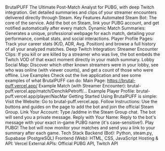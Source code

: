 BrutalPUFF
The Ultimate Post-Match Analyst for PUBG, with deep Twitch integration. Get detailed summaries and clips of your streamer encounters delivered directly through Steam.
 Key Features
Automated Steam Bot: The core of the service. Add the bot on Steam, link your PUBG account, and get notified automatically after every match.
Dynamic Match Summaries: Generates a unique, professional webpage for each match, detailing your performance, combat stats, and social interactions.
Player Profile Pages: Track your career stats (K/D, ADR, Avg. Position) and browse a full history of all your analyzed matches.
Deep Twitch Integration:
Streamer Encounter Clips: If you kill or are killed by a streamer who was live, the bot embeds the Twitch VOD of that exact moment directly in your match summary.
Lobby Social Map: Discover which other known streamers were in your lobby, see who was online (with viewer counts), and get a count of those who were offline.
 Live Examples
Check out the live application and see some examples of what BrutalPUFF can do:
Main Page: https://brutal-puff.vercel.app/
Example Match (with Streamer Encounter): brutal-puff.vercel.app/match/DenchikPetroff/...
Example Player Profile: brutal-puff.vercel.app/player/NacMar
 Getting Started
Using BrutalPUFF is simple:
Visit the Website: Go to brutal-puff.vercel.app.
Follow Instructions: Use the buttons and guides on the page to add the bot and join the official Steam Group.
Link Your Account: Type /addme in the Steam Group chat. The bot will send you a private message.
Reply with Your Name: Reply to the bot's message with your exact in-game PUBG name (it's case-sensitive!).
Play PUBG! The bot will now monitor your matches and send you a link to your summary after each game.
 Tech Stack
Backend (Bot): Python, steam.py, Supabase (PostgreSQL)
Frontend (Web): HTML, CSS, JavaScript
Hosting & API: Vercel
External APIs: Official PUBG API, Twitch API
